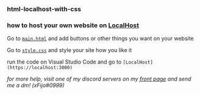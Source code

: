### html-localhost-with-css

### how to host your own website on [LocalHost](https://localhost:3000)

Go to [`main.html`](https://github.com/xFijo/html-localhost-with-css/blob/main/main.html) and add buttons or other things you want on your website

Go to [`style.css`](https://github.com/xFijo/html-localhost-with-css/blob/main/style.css) and style your site how you like it

run the code on Visual Studio Code and go to `[LocalHost](https://localhost:3000)`

*for more help, visit one of my discord servers on my [front page](https://github.com/xFijo) and send me a dm! (xFijo#0999)*

